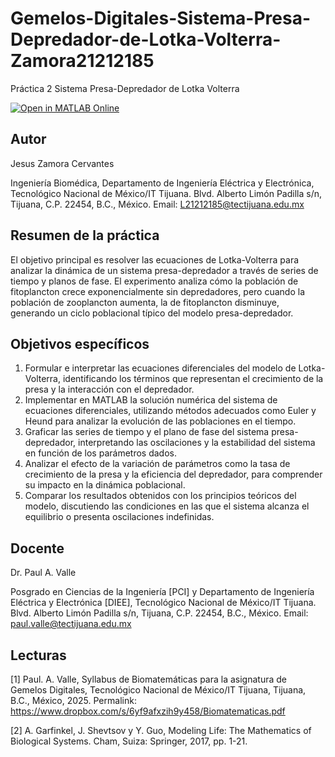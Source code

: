 # Gemelos-Digitales-Sistema-Presa-Depredador-de-Lotka-Volterra-Zamora21212185
Práctica 2 Sistema Presa-Depredador de Lotka Volterra

[![Open in MATLAB Online](https://www.mathworks.com/images/responsive/global/open-in-matlab-online.svg)](https://matlab.mathworks.com/open/github/v1?repo=JesusZamora14/Gemelos-Digitales-Sistema-Presa-Depredador-de-Lotka-Volterra-Zamora21212185)

## Autor
Jesus Zamora Cervantes

Ingeniería Biomédica, Departamento de Ingeniería Eléctrica y Electrónica, Tecnológico Nacional de México/IT Tijuana. Blvd. Alberto Limón Padilla s/n, Tijuana, C.P. 22454, B.C., México. Email: L21212185@tectijuana.edu.mx

## Resumen de la práctica
El objetivo principal es resolver las ecuaciones de Lotka-Volterra para analizar la dinámica de un sistema presa-depredador a través de series de tiempo y planos de fase.
El experimento analiza cómo la población de fitoplancton crece exponencialmente sin depredadores, pero cuando la población de zooplancton aumenta, la de fitoplancton disminuye, generando un ciclo poblacional típico del modelo presa-depredador.

## Objetivos específicos
1. Formular e interpretar las ecuaciones diferenciales del modelo de Lotka-Volterra, identificando los términos que representan el crecimiento de la presa y la interacción con el depredador.
2. Implementar en MATLAB la solución numérica del sistema de ecuaciones diferenciales, utilizando métodos adecuados como Euler y Heund para analizar la evolución de las poblaciones en el tiempo.
3. Graficar las series de tiempo y el plano de fase del sistema presa-depredador, interpretando las oscilaciones y la estabilidad del sistema en función de los parámetros dados.
4. Analizar el efecto de la variación de parámetros como la tasa de crecimiento de la presa y la eficiencia del depredador, para comprender su impacto en la dinámica poblacional.
5. Comparar los resultados obtenidos con los principios teóricos del modelo, discutiendo las condiciones en las que el sistema alcanza el equilibrio o presenta oscilaciones indefinidas.

## Docente
Dr. Paul A. Valle

Posgrado en Ciencias de la Ingeniería [PCI] y Departamento de Ingeniería Eléctrica y Electrónica [DIEE], Tecnológico Nacional de México/IT Tijuana. Blvd. Alberto Limón Padilla s/n, Tijuana, C.P. 22454, B.C., México. Email: paul.valle@tectijuana.edu.mx

## Lecturas
[1] Paul. A. Valle, Syllabus de Biomatemáticas para la asignatura de Gemelos Digitales, Tecnológico Nacional de México/IT Tijuana, Tijuana, B.C., México, 2025. Permalink: https://www.dropbox.com/s/6yf9afxzih9y458/Biomatematicas.pdf

[2]  A. Garfinkel, J. Shevtsov y Y. Guo, Modeling Life: The Mathematics of Biological Systems. Cham, Suiza: Springer, 2017, pp. 1-21.

